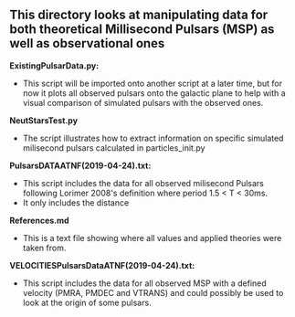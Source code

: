 ## This directory looks at manipulating data for both theoretical Millisecond Pulsars (MSP) as well as observational ones

**ExistingPulsarData.py:**
- This script will be imported onto another script at a later time, but for now it plots all observed pulsars onto the galactic plane to help with a visual comparison of simulated
  pulsars with the observed ones.
 
**NeutStarsTest.py**
- The script illustrates how to extract information on specific simulated milisecond pulsars calculated in particles_init.py
  
**PulsarsDATAATNF(2019-04-24).txt:**
 - This script includes the data for all observed milisecond Pulsars following Lorimer 2008's definition where period 1.5 < T < 30ms.
 - It only includes the distance
 
 **References.md**
 - This is a text file showing where all values and applied theories were taken from.
 
 **VELOCITIESPulsarsDataATNF(2019-04-24).txt:**
 - This script includes the data for all observed MSP with a defined velocity (PMRA, PMDEC and VTRANS) and could possibly be used to look at the origin of some pulsars.
